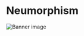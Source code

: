 # Neumorphism

![Banner image](https://github.com/karthironald/Neumorphism/blob/master/Neumorphism%20Banner.png)
